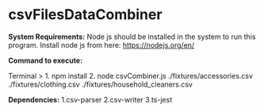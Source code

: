 # csvFilesDataCombiner

**System Requirements:**
Node js should be installed in the system to run this program.
Install node js from here: https://nodejs.org/en/

**Command to execute:**

Terminal >  1. npm install
            2. node csvCombiner.js ./fixtures/accessories.csv ./fixtures/clothing.csv ./fixtures/household_cleaners.csv


**Dependencies:**
1.csv-parser
2.csv-writer
3.ts-jest


